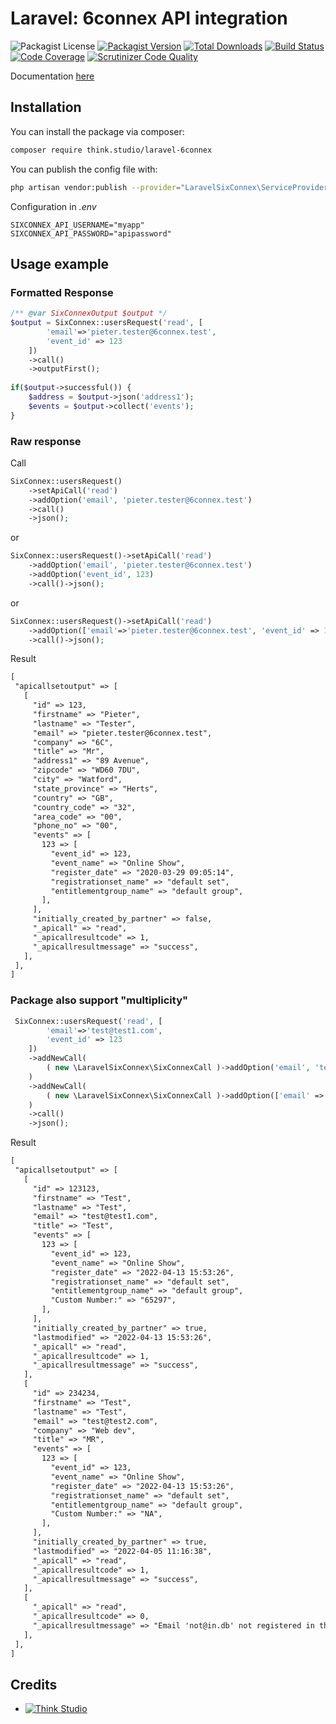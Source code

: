 # Laravel: 6connex API integration

![Packagist License](https://img.shields.io/packagist/l/think.studio/laravel-6connex?color=%234dc71f)
[![Packagist Version](https://img.shields.io/packagist/v/think.studio/laravel-6connex)](https://packagist.org/packages/think.studio/laravel-6connex)
[![Total Downloads](https://img.shields.io/packagist/dt/think.studio/laravel-6connex)](https://packagist.org/packages/think.studio/laravel-6connex)
[![Build Status](https://scrutinizer-ci.com/g/dev-think-one/laravel-6connex/badges/build.png?b=main)](https://scrutinizer-ci.com/g/dev-think-one/laravel-6connex/build-status/main)
[![Code Coverage](https://scrutinizer-ci.com/g/dev-think-one/laravel-6connex/badges/coverage.png?b=main)](https://scrutinizer-ci.com/g/dev-think-one/laravel-6connex/?branch=main)
[![Scrutinizer Code Quality](https://scrutinizer-ci.com/g/dev-think-one/laravel-6connex/badges/quality-score.png?b=main)](https://scrutinizer-ci.com/g/dev-think-one/laravel-6connex/?branch=main)

Documentation [here](docs%2F6Connex_API_REGISTRATION_STEPS.pdf)

## Installation

You can install the package via composer:

```bash
composer require think.studio/laravel-6connex
```

You can publish the config file with:
```bash
php artisan vendor:publish --provider="LaravelSixConnex\ServiceProvider" --tag="config"
```
Configuration in *.env*
```dotenv
SIXCONNEX_API_USERNAME="myapp"
SIXCONNEX_API_PASSWORD="apipassword"
```

## Usage example

### Formatted Response

```php
/** @var SixConnexOutput $output */
$output = SixConnex::usersRequest('read', [
        'email'=>'pieter.tester@6connex.test', 
        'event_id' => 123
    ])
    ->call()
    ->outputFirst();
    
if($output->successful()) {
    $address = $output->json('address1');
    $events = $output->collect('events');
}
```

### Raw response

Call

```php
SixConnex::usersRequest()
    ->setApiCall('read')
    ->addOption('email', 'pieter.tester@6connex.test')
    ->call()
    ->json();
```
or
```php
SixConnex::usersRequest()->setApiCall('read')
    ->addOption('email', 'pieter.tester@6connex.test')
    ->addOption('event_id', 123)
    ->call()->json();
```
or
```php
SixConnex::usersRequest()->setApiCall('read')
    ->addOption(['email'=>'pieter.tester@6connex.test', 'event_id' => 123])
    ->call()->json();
```

Result

```txt
[
 "apicallsetoutput" => [
   [
     "id" => 123,
     "firstname" => "Pieter",
     "lastname" => "Tester",
     "email" => "pieter.tester@6connex.test",
     "company" => "6C",
     "title" => "Mr",
     "address1" => "89 Avenue",
     "zipcode" => "WD60 7DU",
     "city" => "Watford",
     "state_province" => "Herts",
     "country" => "GB",
     "country_code" => "32",
     "area_code" => "00",
     "phone_no" => "00",
     "events" => [
       123 => [
         "event_id" => 123,
         "event_name" => "Online Show",
         "register_date" => "2020-03-29 09:05:14",
         "registrationset_name" => "default set",
         "entitlementgroup_name" => "default group",
       ],
     ],
     "initially_created_by_partner" => false,
     "_apicall" => "read",
     "_apicallresultcode" => 1,
     "_apicallresultmessage" => "success",
   ],
 ],
]
```

### Package also support "multiplicity"

```php
 SixConnex::usersRequest('read', [
        'email'=>'test@test1.com', 
        'event_id' => 123
    ])
    ->addNewCall(
        ( new \LaravelSixConnex\SixConnexCall )->addOption('email', 'test@test2.com')
    )
    ->addNewCall(
        ( new \LaravelSixConnex\SixConnexCall )->addOption(['email' => 'not@in.db'])
    )
    ->call()
    ->json();
```

Result

```txt
[
 "apicallsetoutput" => [
   [
     "id" => 123123,
     "firstname" => "Test",
     "lastname" => "Test",
     "email" => "test@test1.com",
     "title" => "Test",
     "events" => [
       123 => [
         "event_id" => 123,
         "event_name" => "Online Show",
         "register_date" => "2022-04-13 15:53:26",
         "registrationset_name" => "default set",
         "entitlementgroup_name" => "default group",
         "Custom Number:" => "65297",
       ],
     ],
     "initially_created_by_partner" => true,
     "lastmodified" => "2022-04-13 15:53:26",
     "_apicall" => "read",
     "_apicallresultcode" => 1,
     "_apicallresultmessage" => "success",
   ],
   [
     "id" => 234234,
     "firstname" => "Test",
     "lastname" => "Test",
     "email" => "test@test2.com",
     "company" => "Web dev",
     "title" => "MR",
     "events" => [
       123 => [
         "event_id" => 123,
         "event_name" => "Online Show",
         "register_date" => "2022-04-13 15:53:26",
         "registrationset_name" => "default set",
         "entitlementgroup_name" => "default group",
         "Custom Number:" => "NA",
       ],
     ],
     "initially_created_by_partner" => true,
     "lastmodified" => "2022-04-05 11:16:38",
     "_apicall" => "read",
     "_apicallresultcode" => 1,
     "_apicallresultmessage" => "success",
   ],
   [
     "_apicall" => "read",
     "_apicallresultcode" => 0,
     "_apicallresultmessage" => "Email 'not@in.db' not registered in the database",
   ],
 ],
]
```

## Credits

- [![Think Studio](https://yaroslawww.github.io/images/sponsors/packages/logo-think-studio.png)](https://think.studio/)
